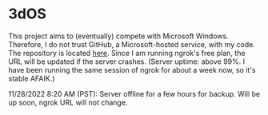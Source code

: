 # 3dOS
This project aims to (eventually) compete with Microsoft Windows. Therefore, I do not trust GitHub, a Microsoft-hosted service, with my code. The repository is located [here](https://7fad-2601-647-5580-7a50-6fa7-d0be-c676-cc32.ngrok.io/HackerDaGreat57/3dOS). Since I am running ngrok's free plan, the URL will be updated if the server crashes. (Server uptime: above 99%. I have been running the same session of ngrok for about a week now, so it's stable AFAIK.)

11/28/2022 8:20 AM (PST): Server offline for a few hours for backup. Will be up soon, ngrok URL will not change.
